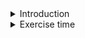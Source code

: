 <details>
<summary>Introduction</summary>
<br>

  <img width="644" alt="image" src="https://user-images.githubusercontent.com/75510135/163671928-41ad6009-32a5-4e59-bd32-75597a593f56.png">

  <img width="864" alt="image" src="https://user-images.githubusercontent.com/75510135/163671935-660baade-8e2d-451d-a2d8-bf6e68cbd016.png">

  <img width="1000" alt="image" src="https://user-images.githubusercontent.com/75510135/163671950-52abcd05-9c5b-4bba-a447-a1f070af05ae.png">

  <img width="900" alt="image" src="https://user-images.githubusercontent.com/75510135/163671959-cb731ddf-91ac-4492-90f7-4a4af5b61db6.png">

  <img width="885" alt="image" src="https://user-images.githubusercontent.com/75510135/163671969-f8e0d1e1-30da-4398-9c34-f1e8448f7102.png">

  <img width="955" alt="image" src="https://user-images.githubusercontent.com/75510135/163671992-329b1cc6-4cf9-43d4-a45e-06fec91ba511.png">

</details>

<details>
<summary>Exercise time</summary>
<br>

  - print debug
  <img width="889" alt="image" src="https://user-images.githubusercontent.com/75510135/163672041-0ed2de18-4cbf-4700-ae48-ae499d421d9b.png">

  ```
    - name: Test Jinja2 Templating
    hosts: localhost
    vars:
      first_name: james
      last_name: bond
    tasks:
    - debug:
        msg: 'The name is {{ last_name }}! {{ first_name }} {{ last_name }}!'
  ```
  - apply filter | BOLD
  <img width="803" alt="image" src="https://user-images.githubusercontent.com/75510135/163672493-9b46784f-10cb-487c-8360-a475baf220f1.png">

  ```
    - debug:
      msg: 'The name is {{ last_name | title }}! {{ first_name | title }} {{ last_name | title }}!'
  ```
  - print MIN in a given array
  <img width="919" alt="image" src="https://user-images.githubusercontent.com/75510135/163672557-a7328cfc-237a-479d-893f-4c76e7ad0c36.png">

  ```
  -
  name: Test Jinja2 Templating
  hosts: localhost
  vars:
    array_of_numbers:
      - 12
      - 34
      - 06
      - 34
  tasks:
  - debug:
      msg: 'Lowest = {{ array_of_numbers | min }}'
  ```
  - apply UNION in list of dependency
  <img width="947" alt="image" src="https://user-images.githubusercontent.com/75510135/163672636-04fb9843-a6de-4179-bdca-86288ab0b19a.png">

  ```
  -
  name: Install Dependencies
  hosts: localhost
  vars:
    web_dependencies:
         - python
         - python-setuptools
         - python-dev
         - build-essential
         - python-pip
         - python-mysqldb
    sql_dependencies:
         - python
         - python-mysqldb
  tasks:
  - name: Install dependencies
    apt: name='{{ item }}' state=present
    with_items: '{{ sql_dependencies | union(web_dependencies) }}'
  ```
  
  - RANDOM FILE NAME
  <img width="926" alt="image" src="https://user-images.githubusercontent.com/75510135/163672745-1b1c9249-047c-448a-828a-6370bb608783.png">

  ```
  -
  name: Generate random file name
  hosts: localhost
  tasks:
  - name: Create file
    file:
      path: /tmp/random_file"{{ 1000 | random }}"
      state: touch
  ```
  
  - Valid IPADDRESS
  <img width="886" alt="image" src="https://user-images.githubusercontent.com/75510135/163672778-28e322e7-3c45-4dd9-8074-16528527c406.png">

  ```
  - name: Test valid IP Address
  hosts: localhost
  vars:
    ip_address: 192.168.1.6
  tasks:
  - name: Test IP Address
    debug:
      msg: IP Address = {{ ip_address | ipaddr }}
  ```
</details>


